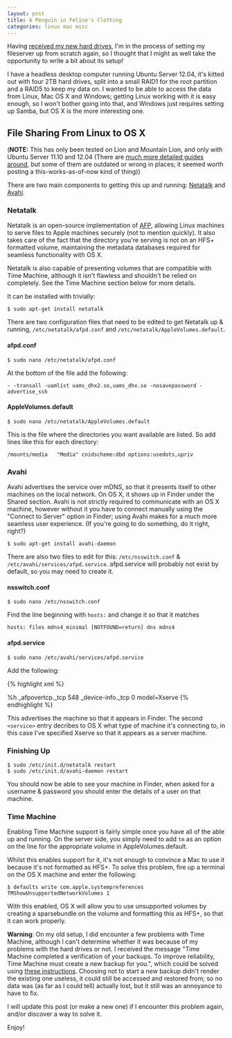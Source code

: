 ```yaml
---
layout: post
title: A Penguin in Feline's Clothing
categories: linux mac misc
---
```


Having [received my new hard drives](/2012/08/16/hard-disc-delights/),
I'm in the process of setting my fileserver up from scratch again, so
I thought that I might as well take the opportunity to write a bit
about its setup!

I have a headless desktop computer running Ubuntu Server 12.04, it's
kitted out with four 2TB hard drives, split into a small RAID1 for the
root partition and a RAID5 to keep my data on. I wanted to be able to
access the data from Linux, Mac OS X and Windows; getting Linux
working with it is easy enough, so I won't bother going into that, and
Windows just requires setting up Samba, but OS X is the more
interesting one.


File Sharing From Linux to OS X
-------------------------------

(**NOTE:** This has only been tested on Lion and Mountain Lion, and
only with Ubuntu Server 11.10 and 12.04 (There are [much more detailed guides
 around](http://kremalicious.com/ubuntu-as-mac-file-server-and-time-machine-volume/),
 but some of them are outdated or wrong in places; it seemed worth
 posting a this-works-as-of-now kind of thing))

There are two main components to getting this up and running:
[Netatalk](http://en.wikipedia.org/wiki/Netatalk) and
[Avahi](http://en.wikipedia.org/wiki/Avahi).

### Netatalk

Netatalk is an open-source implementation of
[AFP](http://en.wikipedia.org/wiki/Apple_Filing_Protocol), allowing
Linux machines to serve files to Apple machines securely (not to
mention quickly). It also takes care of the fact that the directory
you're serving is not on an HFS+ formatted volume, maintaining the
metadata databases required for seamless functionality with OS X.

Netatalk is also capable of presenting volumes that are compatible
with Time Machine, although it isn't flawless and shouldn't be relied
on completely. See the Time Machine section below for more details.

It can be installed with trivially:

    $ sudo apt-get install netatalk

There are two configuration files that need to be edited to get
Netatalk up & running, `/etc/netatalk/afpd.conf` and
`/etc/netatalk/AppleVolumes.default`.

#### afpd.conf

    $ sudo nano /etc/netatalk/afpd.conf

At the bottom of the file add the following:

    - -transall -uamlist uams_dhx2.so,uams_dhx.so -nosavepassword -advertise_ssh

#### AppleVolumes.default

    $ sudo nano /etc/netatalk/AppleVolumes.default

This is the file where the directories you want available are
listed. So add lines like this for each directory:

    /mounts/media   "Media" cnidscheme:dbd options:usedots,upriv

### Avahi

Avahi advertises the service over mDNS, so that it presents itself to
other machines on the local network. On OS X, it shows up in Finder
under the Shared section. Avahi is not strictly required to
communicate with an OS X machine, however without it you have to
connect manually using the "Connect to Server" option in Finder; using
Avahi makes for a much more seamless user experience. (If you're going
to do something, do it right, right?)

    $ sudo apt-get install avahi-daemon

There are also two files to edit for this: `/etc/nsswitch.conf` &
`/etc/avahi/services/afpd.service`. afpd.service will probably not exist
by default, so you may need to create it.

#### nsswitch.conf

    $ sudo nano /etc/nsswitch.conf

Find the line beginning with `hosts:` and change it so that it matches

    hosts: files mdns4_minimal [NOTFOUND=return] dns mdns4

#### afpd.service

    $ sudo nano /etc/avahi/services/afpd.service

Add the following:

{% highlight xml %}
<?xml version="1.0" standalone='no'?><!--*-nxml-*-->
<!DOCTYPE service-group SYSTEM "avahi-service.dtd">
<service-group>
        <name replace-wildcards="yes">%h</name>
        <service>
                <type>_afpovertcp._tcp</type>
                <port>548</port>
        </service>
        <service>
                <type>_device-info._tcp</type>
                <port>0</port>
                <txt-record>model=Xserve</txt-record>
        </service>
</service-group>
{% endhighlight %}

This advertises the machine so that it appears in Finder. The second
`<service>` entry decribes to OS X what type of machine it's
connecting to, in this case I've specified Xserve so that it appears
as a server machine.

### Finishing Up

    $ sudo /etc/init.d/netatalk restart
    $ sudo /etc/init.d/avahi-daemon restart

You should now be able to see your machine in Finder, when asked for a
username & password you should enter the details of a user on that
machine.

### Time Machine

Enabling Time Machine support is fairly simple once you have all of
the able up and running. On the server side, you simply need to add
`tm` as an option on the line for the appropriate volume in
AppleVolumes.default.

Whilst this enables support for it, it's not enough to convince a Mac
to use it because it's not formatted as HFS+. To solve this problem,
fire up a terminal on the OS X machine and enter the following:

    $ defaults write com.apple.systempreferences TMShowUnsupportedNetworkVolumes 1

With this enabled, OS X will allow you to use unsupported volumes by
creating a sparsebundle on the volume and formatting this as HFS+, so
that it can work properly.

**Warning**: On my old setup, I did encounter a few problems with Time
  Machine, although I can't determine whether it was because of my
  problems with the hard drives or not. I received the message "Time
  Machine completed a verification of your backups. To improve
  reliability, Time Machine must create a new backup for you.", which
  could be solved using [these
  instructions](http://www.garth.org/archives/2011,08,27,169,fix-time-machine-sparsebundle-nas-based-backup-errors.html). Choosing
  not to start a new backup didn't render the existing one useless, it
  could still be accessed and restored from; so no data was (as far as
  I could tell) actually lost, but it still was an annoyance to have
  to fix.

I will update this post (or make a new one) if I encounter this
problem again, and/or discover a way to solve it.

Enjoy!
